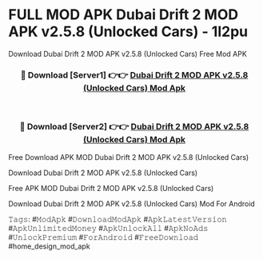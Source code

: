 # FULL MOD APK Dubai Drift 2 MOD APK v2.5.8 (Unlocked Cars) - 1l2pu
Download Dubai Drift 2 MOD APK v2.5.8 (Unlocked Cars) Free Mod APK

<div align="center">
<h3>🔴 Download [Server1] 👉👉 <a href="https://apk-comot.site?title=Dubai_Drift_2_MOD_APK_v2.5.8_(Unlocked_Cars)">Dubai Drift 2 MOD APK v2.5.8 (Unlocked Cars) Mod Apk</a></h3><br>

<h3>🔴 Download [Server2] 👉👉 <a href="https://apk-comot.site?title=Dubai_Drift_2_MOD_APK_v2.5.8_(Unlocked_Cars)">Dubai Drift 2 MOD APK v2.5.8 (Unlocked Cars) Mod Apk</a></h3>
</div>


Free Download APK MOD Dubai Drift 2 MOD APK v2.5.8 (Unlocked Cars)

Download Dubai Drift 2 MOD APK v2.5.8 (Unlocked Cars) 

Free APK MOD Dubai Drift 2 MOD APK v2.5.8 (Unlocked Cars) 

Download Dubai Drift 2 MOD APK v2.5.8 (Unlocked Cars) Mod For Android

𝚃𝚊𝚐𝚜: #𝙼𝚘𝚍𝙰𝚙𝚔 #𝙳𝚘𝚠𝚗𝚕𝚘𝚊𝚍𝙼𝚘𝚍𝙰𝚙𝚔 #𝙰𝚙𝚔𝙻𝚊𝚝𝚎𝚜𝚝𝚅𝚎𝚛𝚜𝚒𝚘𝚗 #𝙰𝚙𝚔𝚄𝚗𝚕𝚒𝚖𝚒𝚝𝚎𝚍𝙼𝚘𝚗𝚎𝚢 #𝙰𝚙𝚔𝚄𝚗𝚕𝚘𝚌𝚔𝙰𝚕𝚕 #𝙰𝚙𝚔𝙽𝚘𝙰𝚍𝚜 #𝚄𝚗𝚕𝚘𝚌𝚔𝙿𝚛𝚎𝚖𝚒𝚞𝚖 #𝙵𝚘𝚛𝙰𝚗𝚍𝚛𝚘𝚒𝚍 #𝙵𝚛𝚎𝚎𝙳𝚘𝚠𝚗𝚕𝚘𝚊𝚍 #home_design_mod_apk